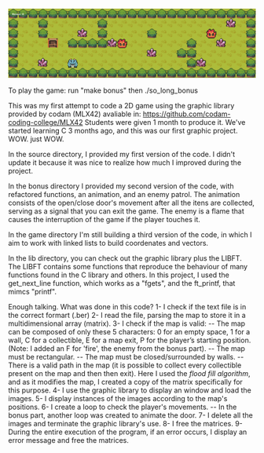 

![So long](<gamescreenshot.png>)

To play the game:
run "make bonus"
then ./so_long_bonus


This was my first attempt to code a 2D game using the graphic library provided by codam (MLX42) avaliable in: https://github.com/codam-coding-college/MLX42
Students were given 1 month to produce it. 
We've started learning C 3 months ago, and this was our first graphic project. WOW. just WOW.

In the source directory, I provided my first version of the code.
I didn't update it because it was nice to realize how much I improved during the project.

In the bonus directory I provided my second version of the code, with refactored functions, an animation, and an enemy patrol.
The animation consists of the open/close door's movement after all the itens are collected, serving as a signal that you can exit the game.
The enemy is a flame that causes the interruption of the game if the player touches it.  

In the game directory I'm still building a third version of the code, in which I aim to work with linked lists to build coordenates and vectors. 

In the lib directory, you can check out the graphic library plus the LIBFT.
The LIBFT contains some functions that reproduce the behaviour of many functions found in the C library and others.
In this project, I used the get_next_line function, which works as a "fgets", and the ft_printf, that mimcs "printf".

Enough talking. What was done in this code?
1- I check if the text file is in the correct formart (.ber)
2- I read the file, parsing the map to store it in a multidimensional array (matrix).
3- I check if the map is valid:
-- The map can be composed of only these 5 characters:
	0 for an empty space,
	1 for a wall,
	C for a collectible,
	E for a map exit,
	P for the player’s starting position.
	(Note: I added an F for 'fire', the enemy from the bonus part).
-- The map must be rectangular.
-- The map must be closed/surrounded by walls.
-- There is a valid path in the map (it is possible to collect every collectible present on the map and then then exit).
	Here I used the *flood fill algorithm*, and as it modifies the map, I created a copy of the matrix specifically for this purpose. 
4- I use the graphic library to display an window and load the images.
5- I display instances of the images according to the map's positions.
6- I create a loop to check the player's movements.
-- In the bonus part, another loop was created to animate the door.
7- I delete all the images and terminate the graphic library's use.
8- I free the matrices.
9- During the entire execution of the program, if an error occurs, I display an error message and free the matrices.
